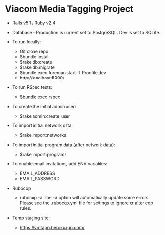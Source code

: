 # Viacom Media Tagging Project

* Rails v5.1 / Ruby v2.4
* Database - Production is current set to PostgreSQL. Dev is set to SQLite.

* To run locally:
  * Git clone repo
  * $bundle install
  * $rake db:create
  * $rake db:migrate
  * $bundle exec foreman start -f Procfile.dev
  * http://localhost:5000/

* To run RSpec tests:
  * $bundle exec rspec

* To create the initial admin user:
  * $rake admin:create_user

* To import initial network data:
  * $rake import:networks

* To import initial program data (after network data):
  * $rake import:programs

* To enable email invitations, add ENV variables:
  * EMAIL_ADDRESS
  * EMAIL_PASSWORD

* Rubocop
  * rubocop -a
    The -a option will automatically update some errors. Please see the
    .rubocop.yml file for settings to ignore or alter cop rules.

* Temp staging site:
  * https://vmtapp.herokuapp.com/

